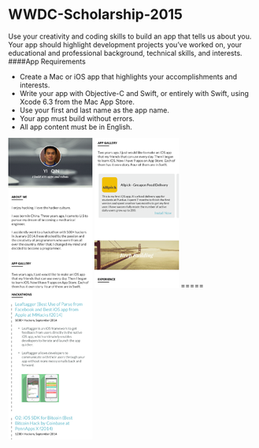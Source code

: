 # WWDC-Scholarship-2015
Use your creativity and coding skills to build an app that tells us about you. Your app should highlight
development projects you’ve worked on, your educational and professional background, technical
skills, and interests.
####App Requirements
- Create a Mac or iOS app that highlights your accomplishments and interests.
- Write your app with Objective-C and Swift, or entirely with Swift, using Xcode 6.3 from
 the Mac App Store.
- Use your first and last name as the app name.
- Your app must build without errors.
- All app content must be in English. 


<img src="https://github.com/yiqin/WWDC-Scholarship-2015/blob/master/Screenshots/screenshot1.png" alt="app screenshot 2" width="34%"/>
<img src="https://github.com/yiqin/WWDC-Scholarship-2015/blob/master/Screenshots/screenshot2.png" alt="app screenshot 1" width="34%"/>
=====
<img src="https://github.com/yiqin/WWDC-Scholarship-2015/blob/master/Screenshots/screenshot3.png" alt="app screenshot 1" width="34%"/>

